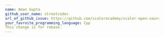```yaml
---
name: Aman Gupta
github_user_name: streetcodec
url_of_github_issue: https://github.com/scaleracademy/scaler-open-source-september-challenge/issues/252
your_favroite_programming_language: Cpp
This change is for rebase.
---
```


